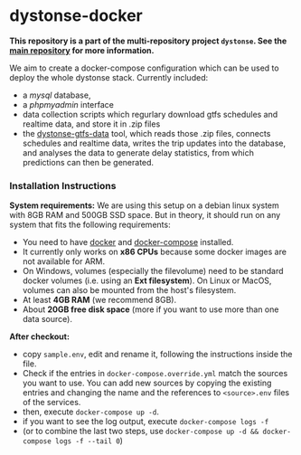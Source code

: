 # dystonse-docker

**This repository is a part of the multi-repository project `dystonse`. See the [main repository](https://github.com/dystonse/dystonse) for more information.**

We aim to create a docker-compose configuration which can be used to deploy the whole dystonse stack. Currently included:
* a _mysql_ database, 
* a _phpmyadmin_ interface
* data collection scripts which regurlary download gtfs schedules and realtime data, and store it in .zip files
* the [dystonse-gtfs-data](https://github.com/dystonse/dystonse-gtfs-data) tool, which reads those .zip files, connects schedules and realtime data, writes the trip updates into the database, and analyses the data to generate delay statistics, from which predictions can then be generated.

### Installation Instructions

**System requirements:**
We are using this setup on a debian linux system with 8GB RAM and 500GB SSD space. But in theory, it should run on any system that fits the following requirements:

* You need to have [docker](https://docs.docker.com/get-docker/) and [docker-compose](https://docs.docker.com/compose/install/) installed.
* It currently only works on **x86 CPUs** because some docker images are not available for ARM.
* On Windows, volumes (especially the filevolume) need to be standard docker volumes (i.e. using an **Ext filesystem**). On Linux or MacOS, volumes can also be mounted from the host's filesystem.
* At least **4GB RAM** (we recommend 8GB).
* About **20GB free disk space** (more if you want to use more than one data source).

**After checkout:**
* copy `sample.env`, edit and rename it, following the instructions inside the file.
* Check if the entries in `docker-compose.override.yml` match the sources you want to use. You can add new sources by copying the existing entries and changing the name and the references to `<source>.env` files of the services.
* then, execute `docker-compose up -d`.
* if you want to see the log output, execute `docker-compose logs -f`
* (or to combine the last two steps, use `docker-compose up -d && docker-compose logs -f --tail 0`)